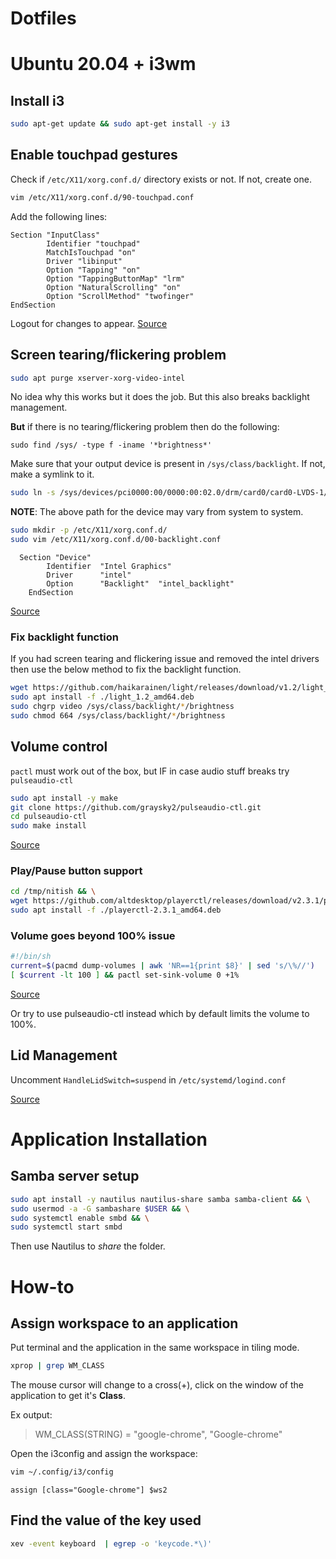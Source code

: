 # Dotfiles

# Ubuntu 20.04 + i3wm

## Install i3

```bash
sudo apt-get update && sudo apt-get install -y i3
```

## Enable touchpad gestures

Check if `/etc/X11/xorg.conf.d/` directory exists or not. If not, create one.

```bash
vim /etc/X11/xorg.conf.d/90-touchpad.conf
```

Add the following lines:

```vim
Section "InputClass"
        Identifier "touchpad"
        MatchIsTouchpad "on"
        Driver "libinput"
        Option "Tapping" "on"
        Option "TappingButtonMap" "lrm"
        Option "NaturalScrolling" "on"
        Option "ScrollMethod" "twofinger"
EndSection
```

Logout for changes to appear.
[Source](https://cravencode.com/post/essentials/enable-tap-to-click-in-i3wm/)


## Screen tearing/flickering problem

```bash
sudo apt purge xserver-xorg-video-intel
```

No idea why this works but it does the job. But this also breaks backlight management.

**But** if there is no tearing/flickering problem then do the following:

```vim
sudo find /sys/ -type f -iname '*brightness*'
```

Make sure that your output device is present in `/sys/class/backlight`. If not, make a symlink to it.

```bash
sudo ln -s /sys/devices/pci0000:00/0000:00:02.0/drm/card0/card0-LVDS-1/intel_backlight  /sys/class/backlight
```

**NOTE**: The above path for the device may vary from system to system.

```bash
sudo mkdir -p /etc/X11/xorg.conf.d/ 
sudo vim /etc/X11/xorg.conf.d/00-backlight.conf
```

```vim
  Section "Device"
        Identifier  "Intel Graphics"
        Driver      "intel"
        Option      "Backlight"  "intel_backlight"
    EndSection
```

[Source](https://askubuntu.com/questions/715306/xbacklight-no-outputs-have-backlight-property-no-sys-class-backlight-folder)


### Fix backlight function

If you had screen tearing and flickering issue and removed the intel drivers then use the below method to fix the backlight function.

```bash
wget https://github.com/haikarainen/light/releases/download/v1.2/light_1.2_amd64.deb
sudo apt install -f ./light_1.2_amd64.deb
sudo chgrp video /sys/class/backlight/*/brightness
sudo chmod 664 /sys/class/backlight/*/brightness
```

## Volume control

`pactl` must work out of the box, but IF in case audio stuff breaks try `pulseaudio-ctl`

```bash
sudo apt install -y make
git clone https://github.com/graysky2/pulseaudio-ctl.git
cd pulseaudio-ctl
sudo make install
```

[Source](https://www.reddit.com/r/i3wm/comments/ahwb57/pulseaudio_exceeding_100_volume_with_keybindings/eeit7rw/?utm_source=reddit&utm_medium=web2x&context=3)


### Play/Pause button support

```bash
cd /tmp/nitish && \
wget https://github.com/altdesktop/playerctl/releases/download/v2.3.1/playerctl-2.3.1_amd64.deb && \
sudo apt install -f ./playerctl-2.3.1_amd64.deb
```

### Volume goes beyond 100% issue

```bash
#!/bin/sh
current=$(pacmd dump-volumes | awk 'NR==1{print $8}' | sed 's/\%//')
[ $current -lt 100 ] && pactl set-sink-volume 0 +1%
```

[Source](https://www.reddit.com/r/i3wm/comments/ahwb57/pulseaudio_exceeding_100_volume_with_keybindings/eeizcov/?utm_source=reddit&utm_medium=web2x&context=3)

Or try to use pulseaudio-ctl instead which by default limits the volume to 100%.

## Lid Management

Uncomment `HandleLidSwitch=suspend` in `/etc/systemd/logind.conf`  

[Source](https://forum.manjaro.org/t/i3-suspend-on-lid-close/11305)

# Application Installation

## Samba server setup

```bash
sudo apt install -y nautilus nautilus-share samba samba-client && \
sudo usermod -a -G sambashare $USER && \
sudo systemctl enable smbd && \
sudo systemctl start smbd
```

Then use Nautilus to *share* the folder.


# How-to


## Assign workspace to an application

Put terminal and the application in the same workspace in tiling mode.

```bash
xprop | grep WM_CLASS
```

The mouse cursor will change to a cross(+), click on the window of the application to get it's **Class**.

Ex output:  

> WM_CLASS(STRING) = "google-chrome", "Google-chrome"

Open the i3config and assign the workspace:

```bash
vim ~/.config/i3/config
```

```vim
assign [class="Google-chrome"] $ws2
```

## Find the value of the key used

```bash
xev -event keyboard  | egrep -o 'keycode.*\)'
```
